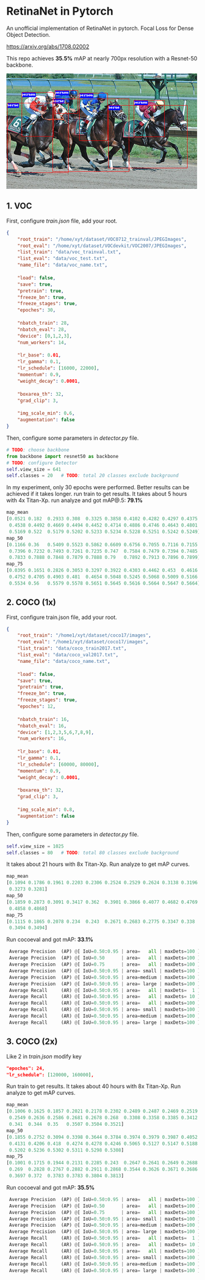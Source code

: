 # RetinaNet in Pytorch

An unofficial implementation of RetinaNet in pytorch. 
Focal Loss for Dense Object Detection.

https://arxiv.org/abs/1708.02002

This repo achieves **35.5%** mAP at nearly 700px resolution with a Resnet-50 backbone. 

![](images/pred_demo.bmp)



## 1. VOC

First, configure *train.json* file, add your root. 

```json
{
    "root_train": "/home/xyt/dataset/VOC0712_trainval/JPEGImages",
    "root_eval": "/home/xyt/dataset/VOCdevkit/VOC2007/JPEGImages",
    "list_train": "data/voc_trainval.txt",
    "list_eval": "data/voc_test.txt",
    "name_file": "data/voc_name.txt",

    "load": false,
    "save": true,
    "pretrain": true,
    "freeze_bn": true,
    "freeze_stages": true,
    "epoches": 30,

    "nbatch_train": 28,
    "nbatch_eval": 28,
    "device": [0,1,2,3],
    "num_workers": 14,

    "lr_base": 0.01,
    "lr_gamma": 0.1,
    "lr_schedule": [16000, 22000],
    "momentum": 0.9,
    "weight_decay": 0.0001,

    "boxarea_th": 32,
    "grad_clip": 3,

    "img_scale_min": 0.6,
    "augmentation": false
}
```

Then, configure some parameters in *detector.py* file.

```python
# TODO: choose backbone
from backbone import resnet50 as backbone
# TODO: configure Detector
self.view_size = 641
self.classes = 20   # TODO: total 20 classes exclude background
```

In my experiment, only 30 epochs were performed. Better results can be achieved if it takes longer.
run train to get results. It takes about 5 hours with 4x Titan-Xp. 
run analyze and got mAP@.5: **79.1%**

```python
map_mean
[0.0521 0.182  0.2933 0.308  0.3325 0.3858 0.4102 0.4282 0.4297 0.4375
 0.4538 0.4492 0.4669 0.4494 0.4452 0.4714 0.4886 0.4746 0.4643 0.4801
 0.5169 0.522  0.5179 0.5202 0.5233 0.5234 0.5228 0.5251 0.5242 0.5249]
map_50
[0.1166 0.36   0.5409 0.5523 0.5862 0.6609 0.6756 0.7055 0.7116 0.7155
 0.7396 0.7232 0.7493 0.7261 0.7235 0.747  0.7584 0.7479 0.7394 0.7485
 0.7833 0.7888 0.7848 0.7879 0.7888 0.79   0.7892 0.7913 0.7896 0.7899]
map_75
[0.0395 0.1651 0.2826 0.3053 0.3297 0.3922 0.4303 0.4462 0.453  0.4616
 0.4752 0.4705 0.4903 0.481  0.4654 0.5048 0.5245 0.5068 0.5009 0.5166
 0.5534 0.56   0.5579 0.5578 0.5651 0.5645 0.5616 0.5664 0.5647 0.5664]
```



## 2. COCO (1x)

First, configure train.json file, add your root. 

```json
{
    "root_train": "/home1/xyt/dataset/coco17/images",
    "root_eval": "/home1/xyt/dataset/coco17/images",
    "list_train": "data/coco_train2017.txt",
    "list_eval": "data/coco_val2017.txt",
    "name_file": "data/coco_name.txt",

    "load": false,
    "save": true,
    "pretrain": true,
    "freeze_bn": true,
    "freeze_stages": true,
    "epoches": 12,

    "nbatch_train": 16,
    "nbatch_eval": 16,
    "device": [1,2,3,5,6,7,8,9],
    "num_workers": 16,

    "lr_base": 0.01,
    "lr_gamma": 0.1,
    "lr_schedule": [60000, 80000],
    "momentum": 0.9,
    "weight_decay": 0.0001,

    "boxarea_th": 32,
    "grad_clip": 3,

    "img_scale_min": 0.8,
    "augmentation": false
}
```

Then, configure some parameters in *detector.py* file.

```python
self.view_size = 1025
self.classes = 80   # TODO: total 80 classes exclude background
```

It takes about 21 hours with 8x Titan-Xp.  Run analyze to get mAP curves.

```python
map_mean
[0.1094 0.1786 0.1961 0.2203 0.2306 0.2524 0.2529 0.2624 0.3138 0.3196
 0.3273 0.3281]
map_50
[0.1859 0.2873 0.3091 0.3417 0.362  0.3901 0.3866 0.4077 0.4682 0.4769
 0.4858 0.4868]
map_75
[0.1115 0.1865 0.2078 0.234  0.243  0.2671 0.2683 0.2775 0.3347 0.338
 0.3494 0.3494]
```

Run cocoeval and got mAP: **33.1%**

```python
 Average Precision  (AP) @[ IoU=0.50:0.95 | area=   all | maxDets=100 ] = 0.331
 Average Precision  (AP) @[ IoU=0.50      | area=   all | maxDets=100 ] = 0.491
 Average Precision  (AP) @[ IoU=0.75      | area=   all | maxDets=100 ] = 0.352
 Average Precision  (AP) @[ IoU=0.50:0.95 | area= small | maxDets=100 ] = 0.174
 Average Precision  (AP) @[ IoU=0.50:0.95 | area=medium | maxDets=100 ] = 0.361
 Average Precision  (AP) @[ IoU=0.50:0.95 | area= large | maxDets=100 ] = 0.437
 Average Recall     (AR) @[ IoU=0.50:0.95 | area=   all | maxDets=  1 ] = 0.277
 Average Recall     (AR) @[ IoU=0.50:0.95 | area=   all | maxDets= 10 ] = 0.431
 Average Recall     (AR) @[ IoU=0.50:0.95 | area=   all | maxDets=100 ] = 0.459
 Average Recall     (AR) @[ IoU=0.50:0.95 | area= small | maxDets=100 ] = 0.271
 Average Recall     (AR) @[ IoU=0.50:0.95 | area=medium | maxDets=100 ] = 0.499
 Average Recall     (AR) @[ IoU=0.50:0.95 | area= large | maxDets=100 ] = 0.580
```



## 3. COCO (2x)

Like 2 in *train.json* modify key

```json
"epoches": 24,
"lr_schedule": [120000, 160000],
```

Run train to get results. It takes about 40 hours with 8x Titan-Xp. Run analyze to get mAP curves.

```python
map_mean
[0.1006 0.1625 0.1857 0.2021 0.2178 0.2302 0.2489 0.2487 0.2469 0.2519
 0.2549 0.2636 0.2586 0.2681 0.2678 0.268  0.3308 0.3358 0.3385 0.3412
 0.341  0.344  0.35   0.3507 0.3504 0.3521]
map_50
[0.1855 0.2752 0.3094 0.3398 0.3644 0.3784 0.3974 0.3979 0.3987 0.4052
 0.4131 0.4206 0.418  0.4274 0.4278 0.4246 0.5065 0.5127 0.5147 0.5188
 0.5202 0.5236 0.5302 0.5311 0.5298 0.5308]
map_75
[0.1001 0.1715 0.1944 0.2131 0.2285 0.243  0.2647 0.2641 0.2649 0.2688
 0.269  0.2828 0.2767 0.2882 0.2911 0.2868 0.3544 0.3626 0.3671 0.3686
 0.3697 0.372  0.3783 0.3783 0.3804 0.3813]
```

Run cocoeval and got mAP: **35.5%**

```python
 Average Precision  (AP) @[ IoU=0.50:0.95 | area=   all | maxDets=100 ] = 0.355
 Average Precision  (AP) @[ IoU=0.50      | area=   all | maxDets=100 ] = 0.536
 Average Precision  (AP) @[ IoU=0.75      | area=   all | maxDets=100 ] = 0.382
 Average Precision  (AP) @[ IoU=0.50:0.95 | area= small | maxDets=100 ] = 0.194
 Average Precision  (AP) @[ IoU=0.50:0.95 | area=medium | maxDets=100 ] = 0.391
 Average Precision  (AP) @[ IoU=0.50:0.95 | area= large | maxDets=100 ] = 0.472
 Average Recall     (AR) @[ IoU=0.50:0.95 | area=   all | maxDets=  1 ] = 0.294
 Average Recall     (AR) @[ IoU=0.50:0.95 | area=   all | maxDets= 10 ] = 0.454
 Average Recall     (AR) @[ IoU=0.50:0.95 | area=   all | maxDets=100 ] = 0.483
 Average Recall     (AR) @[ IoU=0.50:0.95 | area= small | maxDets=100 ] = 0.291
 Average Recall     (AR) @[ IoU=0.50:0.95 | area=medium | maxDets=100 ] = 0.529
 Average Recall     (AR) @[ IoU=0.50:0.95 | area= large | maxDets=100 ] = 0.612
```





